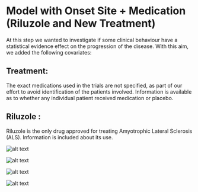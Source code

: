 # Model with Onset Site + Medication (Riluzole and New Treatment)

At this step we wanted to investigate if some clinical behaviour have a statistical evidence effect on the progression of the disease. With this aim, we added the following covariates:

## Treatment:
The exact medications used in the trials are not specified, as part of our effort to avoid identification of the patients involved. Information is available as to whether any individual patient received medication or placebo.

## Riluzole :
Riluzole is the only drug approved for treating Amyotrophic Lateral Sclerosis (ALS). Information is included about its use.

![alt text](https://github.com/massimiliano96/ALS_Bayesian_Analysis/blob/master/model3/images/plot_b_Treatment.%20jpeg)

![alt text](https://github.com/massimiliano96/ALS_Bayesian_Analysis/blob/master/model3/images/plot_b_Treatment_interaction.%20jpeg)

![alt text](https://github.com/massimiliano96/ALS_Bayesian_Analysis/blob/master/model3/images/plot_b_Riluzole.%20jpeg)

![alt text](https://github.com/massimiliano96/ALS_Bayesian_Analysis/blob/master/model3/images/plot_b_Riluzole_interaction.%20jpeg)
